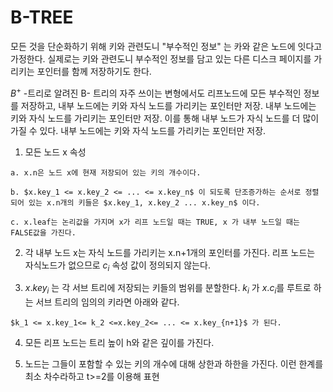 # B-TREE
    
  모든 것을 단순화하기 위해 키와 관련도니 "부수적인 정보" 는 카와 같은 노드에 잇다고 가정한다.
  실제로는 키와 관련도니 부수적인 정보를 담고 있는 다른 디스크 페이지를 가리키는 포인터를 함께 저장하기도 한다.
    
  $B^+$ -트리로 알려진 B- 트리의 자주 쓰이는 변형에서도 리프노드에 모든 부수적인 정보를 저장하고, 내부 노드에는 키와 자식 노드를 가리키는 포인터만 저장. 
  내부 노드에는 키와 자식 노드를 가리키는 포인터만 저장. 
  이를 통해 내부 노드가 자식 노드를 더 많이 가질 수 있다.
  내부 노드에는 키와 자식 노드를 가리키는 포인터만 저장. 
    
  1. 모든 노드 x 속성
      
    a. x.n은 노드 x에 현재 저장되어 있는 키의 개수이다.
    
    b. $x.key_1 <= x.key_2 <= ... <= x.key_n$ 이 되도록 단조증가하는 순서로 정렬되어 있는 x.n개의 키들은 $x.key_1, x.key_2 ... x.key_n$ 이다.  
    
    c. x.leaf는 논리값을 가지며 x가 리프 노드일 때는 TRUE, x 가 내부 노드일 때는 FALSE값을 가진다.
    
  2. 각 내부 노드 x는 자식 노드를 가리키는 x.n+1개의 포인터를 가진다. 리프 노드는 자식노드가 없으므로 $c_i$ 속성 값이 정의되지 않는다. 
    
  3. $x.key_i$ 는 각 서브 트리에 저장되는 키들의 범위를 분할한다. $k_i$ 가 $x.c_i$를 루트로 하는 서브 트리의 임의의 키라면 아래와 같다.
    
    $k_1 <= x.key_1<= k_2 <=x.key_2<= ... <= x.key_{n+1}$ 가 된다. 
    
  4. 모든 리프 노드는 트리 높이 h와 같은 깊이를 가진다. 
    
  5. 노드는 그들이 포함할 수 있는 키의 개수에 대해 상한과 하한을 가진다. 이런 한계를 최소 차수라하고 t>=2를 이용해 표현
    
